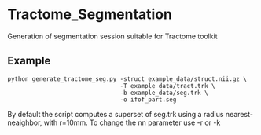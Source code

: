 # Tractome_Segmentation
Generation of segmentation session suitable for Tractome toolkit

## Example
```
python generate_tractome_seg.py -struct example_data/struct.nii.gz \
                                -T example_data/tract.trk \
                                -b example_data/seg.trk \
                                -o ifof_part.seg
```

By default the script computes a superset of seg.trk using a radius nearest-neaighbor, with r=10mm. To change the nn parameter use -r <radius> or -k <number of neighbors>
